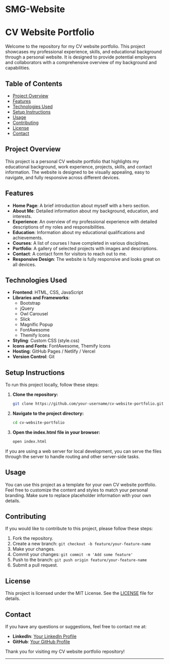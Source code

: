 # SMG-Website


# CV Website Portfolio

Welcome to the repository for my CV website portfolio. This project showcases my professional experience, skills, and educational background through a personal website. It is designed to provide potential employers and collaborators with a comprehensive overview of my background and capabilities.

## Table of Contents

- [Project Overview](#project-overview)
- [Features](#features)
- [Technologies Used](#technologies-used)
- [Setup Instructions](#setup-instructions)
- [Usage](#usage)
- [Contributing](#contributing)
- [License](#license)
- [Contact](#contact)

## Project Overview

This project is a personal CV website portfolio that highlights my educational background, work experience, projects, skills, and contact information. The website is designed to be visually appealing, easy to navigate, and fully responsive across different devices.

## Features

- **Home Page**: A brief introduction about myself with a hero section.
- **About Me**: Detailed information about my background, education, and interests.
- **Experience**: An overview of my professional experience with detailed descriptions of my roles and responsibilities.
- **Education**: Information about my educational qualifications and achievements.
- **Courses**: A list of courses I have completed in various disciplines.
- **Portfolio**: A gallery of selected projects with images and descriptions.
- **Contact**: A contact form for visitors to reach out to me.
- **Responsive Design**: The website is fully responsive and looks great on all devices.

## Technologies Used

- **Frontend**: HTML, CSS, JavaScript
- **Libraries and Frameworks**:
  - Bootstrap
  - jQuery
  - Owl Carousel
  - Slick
  - Magnific Popup
  - FontAwesome
  - Themify Icons
- **Styling**: Custom CSS (style.css)
- **Icons and Fonts**: FontAwesome, Themify Icons
- **Hosting**: GitHub Pages / Netlify / Vercel
- **Version Control**: Git

## Setup Instructions

To run this project locally, follow these steps:

1. **Clone the repository:**
   ```sh
   git clone https://github.com/your-username/cv-website-portfolio.git
   ```
2. **Navigate to the project directory:**
   ```sh
   cd cv-website-portfolio
   ```
3. **Open the index.html file in your browser:**
   ```sh
   open index.html
   ```

If you are using a web server for local development, you can serve the files through the server to handle routing and other server-side tasks.

## Usage

You can use this project as a template for your own CV website portfolio. Feel free to customize the content and styles to match your personal branding. Make sure to replace placeholder information with your own details.

## Contributing

If you would like to contribute to this project, please follow these steps:

1. Fork the repository.
2. Create a new branch: `git checkout -b feature/your-feature-name`
3. Make your changes.
4. Commit your changes: `git commit -m 'Add some feature'`
5. Push to the branch: `git push origin feature/your-feature-name`
6. Submit a pull request.

## License

This project is licensed under the MIT License. See the [LICENSE](LICENSE) file for details.

## Contact

If you have any questions or suggestions, feel free to contact me at:

- **LinkedIn**: [Your LinkedIn Profile](https://www.linkedin.com/in/shereiff-garrett-393429230/)
- **GitHub**: [Your GitHub Profile](https://github.com/Shareef91)

Thank you for visiting my CV website portfolio repository!

---

